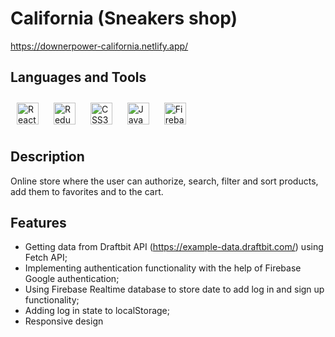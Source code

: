 # California (Sneakers shop)
https://downerpower-california.netlify.app/

## Languages and Tools  
<div> 
<a href="https://reactjs.org/" target="_blank"><img style="margin: 10px" src="https://profilinator.rishav.dev/skills-assets/react-original-wordmark.svg" alt="React" height="35" /></a>
<a href="https://redux.js.org/" target="_blank"><img style="margin: 10px" src="https://profilinator.rishav.dev/skills-assets/redux-original.svg" alt="Redux" height="35" /></a>  
<a href="https://www.w3schools.com/css/" target="_blank"><img style="margin: 10px" src="https://profilinator.rishav.dev/skills-assets/css3-original-wordmark.svg" alt="CSS3" height="35" /></a>  
<a href="https://www.javascript.com/" target="_blank"><img style="margin: 10px" src="https://profilinator.rishav.dev/skills-assets/javascript-original.svg" alt="JavaScript" height="35" /></a>
<a href="https://firebase.google.com/" target="_blank"><img style="margin: 10px" src="https://profilinator.rishav.dev/skills-assets/firebase.png" alt="Firebase" height="35" /></a>
</div>

## Description
Online store where the user can authorize, search, filter and sort products, add them to favorites and to the cart. 

## Features
- Getting data from Draftbit API (https://example-data.draftbit.com/) using Fetch API;
- Implementing authentication functionality with the help of Firebase Google authentication;
- Using Firebase Realtime database to store date to add log in and sign up functionality;
- Adding log in state to localStorage;
- Responsive design



